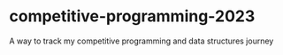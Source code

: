 # competitive-programming-2023
 A way to track my competitive programming and data structures journey
